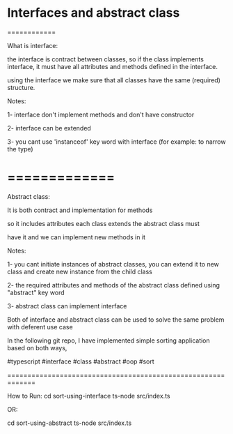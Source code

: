 # Interfaces and abstract class

============

What is interface:

the interface is contract between classes, so if the class implements interface, it must have all attributes and methods defined in the interface.

using the interface we make sure that all classes have the same (required) structure.

Notes:

1- interface don't implement methods and don't have constructor

2- interface can be extended

3- you cant use 'instanceof' key word with interface (for example: to narrow the type)

# =============

Abstract class:

It is both contract and implementation for methods

so it includes attributes each class extends the abstract class must

have it and we can implement new methods in it

Notes:

1- you cant initiate instances of abstract classes, you can extend it to new class and create new instance from the child class

2- the required attributes and methods of the abstract class defined using "abstract" key word

3- abstract class can implement interface

Both of interface and abstract class can be used to solve the same problem with deferent use case

In the following git repo, I have implemented simple sorting application based on both ways,

#typescript #interface #class #abstract #oop #sort

=============================================================

How to Run:
cd sort-using-interface
ts-node src/index.ts

OR:

cd sort-using-abstract
ts-node src/index.ts
